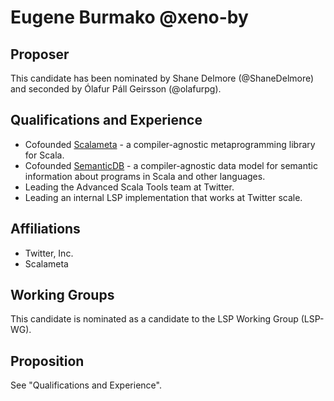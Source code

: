 # Eugene Burmako @xeno-by

## Proposer

This candidate has been nominated by Shane Delmore (@ShaneDelmore)
and seconded by Ólafur Páll Geirsson (@olafurpg).

## Qualifications and Experience

- Cofounded [Scalameta](http://scalameta.org/) - a compiler-agnostic
  metaprogramming library for Scala.
- Cofounded [SemanticDB](https://github.com/scalameta/scalameta/blob/master/semanticdb/README.md) -
  a compiler-agnostic data model for semantic information about programs
  in Scala and other languages.
- Leading the Advanced Scala Tools team at Twitter.
- Leading an internal LSP implementation that works at Twitter scale.

## Affiliations

- Twitter, Inc.
- Scalameta

## Working Groups

This candidate is nominated as a candidate to the LSP Working Group (LSP-WG).

## Proposition

See "Qualifications and Experience".
